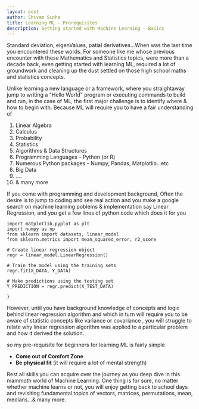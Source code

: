 ```yaml
---
layout: post
author: Shivam Sinha
title: Learning ML - Prerequisites
description: Getting started with Machine Learning - Basics
---
```

Standard deviation, eigenValues, patial derivatives...When was the last time you encountered these words. For someone like me whose previous encounter with these Mathematics and Statistics topics, were more than a decade back, even getting started with learning ML, required a lot of groundwork and cleaning up the dust settled on those high school maths and statistics concepts.

Unlike learning a new language or a framework, where you straightaway jump to writing a "Hello World" program or executing commands to build and run, in the case of ML, the first major challenge is to identify where & how to begin with. Because ML will require you to have a fair understanding of

1. Linear Algebra
2. Calculus
3. Probability
4. Statistics
5. Algorithms & Data Structures
6. Programming Languages - Python (or R)
7. Numerous Python packages - Numpy, Pandas, Matplotlib...etc
8. Big Data
9. ....
10. & many more

If you come with programming and development background, Often the desire is to jump to coding and see real action and you make a google search on machine learning poblems & implementation say Linear Regression, and you get a few lines of python code which does it for you

```
import matplotlib.pyplot as plt
import numpy as np
from sklearn import datasets, linear_model
from sklearn.metrics import mean_squared_error, r2_score

# Create linear regression object
regr = linear_model.LinearRegression()

# Train the model using the training sets
regr.fit(X_DATA, Y_DATA)

# Make predictions using the testing set
Y_PREDICTION = regr.predict(X_TEST_DATA)

}
```

However, until you have background knowledge of concepts and logic behind linear regression algorithm and which in turn will require you to be aware of statistic concepts like variance or covariance , you will struggle to relate why linear regression algorithm was applied to a particular problem and how it derived the solution.

so my pre-requisite for beginners for learning ML is fairly simple
- **Come out of Comfort Zone**
- **Be physical fit** (it will require a lot of mental strength)

Rest all skills you can acquire over the journey as you deep dive in this mammoth world of Machine Learning. One thing is for sure, no matter whether machine learns or not, you will enjoy getting back to school days and revisiting fundamental topics of vectors, matrices, permutations, mean, medians...& many more.
